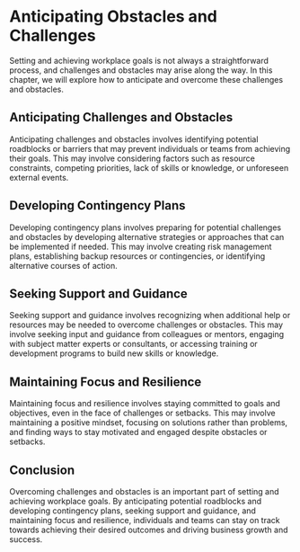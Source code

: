 Anticipating Obstacles and Challenges
=====================================================================================

Setting and achieving workplace goals is not always a straightforward process, and challenges and obstacles may arise along the way. In this chapter, we will explore how to anticipate and overcome these challenges and obstacles.

Anticipating Challenges and Obstacles
-------------------------------------

Anticipating challenges and obstacles involves identifying potential roadblocks or barriers that may prevent individuals or teams from achieving their goals. This may involve considering factors such as resource constraints, competing priorities, lack of skills or knowledge, or unforeseen external events.

Developing Contingency Plans
----------------------------

Developing contingency plans involves preparing for potential challenges and obstacles by developing alternative strategies or approaches that can be implemented if needed. This may involve creating risk management plans, establishing backup resources or contingencies, or identifying alternative courses of action.

Seeking Support and Guidance
----------------------------

Seeking support and guidance involves recognizing when additional help or resources may be needed to overcome challenges or obstacles. This may involve seeking input and guidance from colleagues or mentors, engaging with subject matter experts or consultants, or accessing training or development programs to build new skills or knowledge.

Maintaining Focus and Resilience
--------------------------------

Maintaining focus and resilience involves staying committed to goals and objectives, even in the face of challenges or setbacks. This may involve maintaining a positive mindset, focusing on solutions rather than problems, and finding ways to stay motivated and engaged despite obstacles or setbacks.

Conclusion
----------

Overcoming challenges and obstacles is an important part of setting and achieving workplace goals. By anticipating potential roadblocks and developing contingency plans, seeking support and guidance, and maintaining focus and resilience, individuals and teams can stay on track towards achieving their desired outcomes and driving business growth and success.
